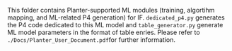 This folder contains Planter-supported ML modules (training, algortihm mapping, and ML-related P4 generation) for IF. ```dedicated_p4.py``` generates the P4 code dedicated to this ML model and ```table_generator.py``` generate ML model parameters in the format of table enries. Please refer to ```./Docs/Planter_User_Document.pdf```for further information.
